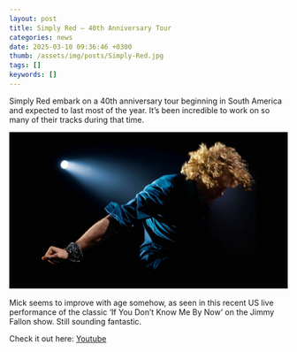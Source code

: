 ```yaml
---
layout: post
title: Simply Red – 40th Anniversary Tour
categories: news 
date: 2025-03-10 09:36:46 +0300
thumb: /assets/img/posts/Simply-Red.jpg
tags: []
keywords: [] 
---
```


Simply Red embark on a 40th anniversary tour beginning in South America and expected to last most of the year. It’s been incredible to work on so many of their tracks during that time.

![](/assets/img/posts/Simply-Red.jpg)

Mick seems to improve with age somehow, as seen in this recent US live performance of the classic ‘If You Don’t Know Me By Now’ on the Jimmy Fallon show. Still sounding fantastic.

Check it out here:
[Youtube](https://www.youtube.com/watch?v=w4QZ__-c6D8)
